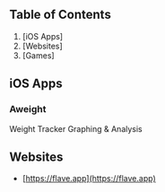 
## Table of Contents
1. [iOS Apps]
2. [Websites]
3. [Games]


## iOS Apps

### Aweight
Weight Tracker Graphing & Analysis

## Websites

- [https://flave.app](https://flave.app)
